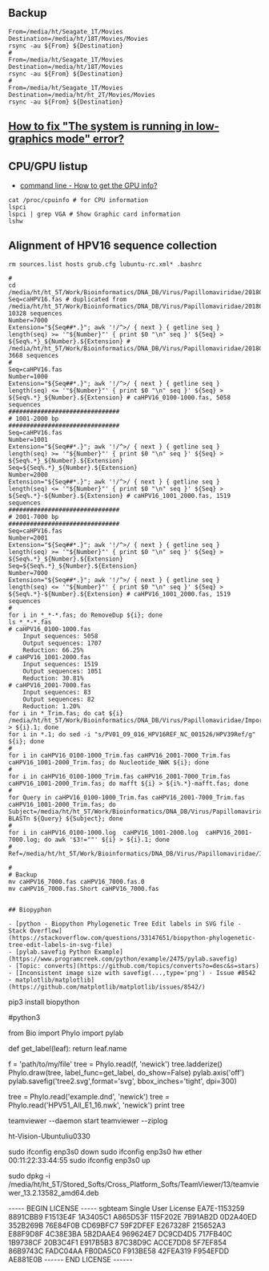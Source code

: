 ## Backup

```
From=/media/ht/Seagate_1T/Movies
Destination=/media/ht/18T/Movies/Movies
rsync -au ${From} ${Destination}
#
From=/media/ht/Seagate_1T/Movies
Destination=/media/ht/18T/Movies
rsync -au ${From} ${Destination}
#
From=/media/ht/Seagate_1T/Movies
Destination=/media/ht/ht_2T/Movies/Movies
rsync -au ${From} ${Destination}
```

## [How to fix "The system is running in low-graphics mode" error?](https://askubuntu.com/questions/141606/how-to-fix-the-system-is-running-in-low-graphics-mode-error)

## CPU/GPU listup

* [command line - How to get the GPU info?](https://askubuntu.com/questions/5417/how-to-get-the-gpu-info)

```
cat /proc/cpuinfo # for CPU information
lspci
lspci | grep VGA # Show Graphic card information
lshw
```

## Alignment of HPV16 sequence collection

```
rm sources.list hosts grub.cfg lubuntu-rc.xml* .bashrc

#
cd /media/ht/ht_5T/Work/Bioinformatics/DNA_DB/Virus/Papillomaviridae/20180925/HPV16
Seq=caHPV16.fas # duplicated from /media/ht/ht_5T/Work/Bioinformatics/DNA_DB/Virus/Papillomaviridae/20180925/HPV16/caHPV16.fas, 10328 sequences
Number=7000
Extension="${Seq##*.}"; awk '!/^>/ { next } { getline seq } length(seq) >= '"${Number}"' { print $0 "\n" seq }' ${Seq} > ${Seq%.*}_${Number}.${Extension} # /media/ht/ht_5T/Work/Bioinformatics/DNA_DB/Virus/Papillomaviridae/20180925/HPV16/caHPV16_7000.fas, 3668 sequences
#
Seq=caHPV16.fas
Number=1000
Extension="${Seq##*.}"; awk '!/^>/ { next } { getline seq } length(seq) <= '"${Number}"' { print $0 "\n" seq }' ${Seq} > ${Seq%.*}_${Number}.${Extension} # caHPV16_0100-1000.fas, 5058 sequences
###############################
# 1001-2000 bp
###############################
Seq=caHPV16.fas
Number=1001
Extension="${Seq##*.}"; awk '!/^>/ { next } { getline seq } length(seq) >= '"${Number}"' { print $0 "\n" seq }' ${Seq} > ${Seq%.*}_${Number}.${Extension}
Seq=${Seq%.*}_${Number}.${Extension}
Number=2000
Extension="${Seq##*.}"; awk '!/^>/ { next } { getline seq } length(seq) <= '"${Number}"' { print $0 "\n" seq }' ${Seq} > ${Seq%.*}-${Number}.${Extension} # caHPV16_1001_2000.fas, 1519 sequences
###############################
# 2001-7000 bp
###############################
Seq=caHPV16.fas
Number=2001
Extension="${Seq##*.}"; awk '!/^>/ { next } { getline seq } length(seq) >= '"${Number}"' { print $0 "\n" seq }' ${Seq} > ${Seq%.*}_${Number}.${Extension}
Seq=${Seq%.*}_${Number}.${Extension}
Number=7000
Extension="${Seq##*.}"; awk '!/^>/ { next } { getline seq } length(seq) <= '"${Number}"' { print $0 "\n" seq }' ${Seq} > ${Seq%.*}-${Number}.${Extension} # caHPV16_1001_2000.fas, 1519 sequences
#
for i in *_*-*.fas; do RemoveDup ${i}; done
ls *_*-*.fas
# caHPV16_0100-1000.fas
    Input sequences: 5058
    Output sequences: 1707
    Reduction: 66.25%
# caHPV16_1001-2000.fas
    Input sequences: 1519
    Output sequences: 1051
    Reduction: 30.81%
# caHPV16_2001-7000.fas
    Input sequences: 83
    Output sequences: 82
    Reduction: 1.20%
for i in *_Trim.fas; do cat ${i} /media/ht/ht_5T/Work/Bioinformatics/DNA_DB/Virus/Papillomaviridae/Important_Seq/PV248_Divided/PV01_09_016_HPV16REF_NC_001526.fas > ${i}.1; done
for i in *.1; do sed -i "s/PV01_09_016_HPV16REF_NC_001526/HPV39Ref/g" ${i}; done
#
for i in caHPV16_0100-1000_Trim.fas caHPV16_2001-7000_Trim.fas caHPV16_1001-2000_Trim.fas; do Nucleotide_NWK ${i}; done
#
for i in caHPV16_0100-1000_Trim.fas caHPV16_2001-7000_Trim.fas caHPV16_1001-2000_Trim.fas; do mafft ${i} > ${i%.*}-mafft.fas; done
#
for Query in caHPV16_0100-1000_Trim.fas caHPV16_2001-7000_Trim.fas caHPV16_1001-2000_Trim.fas; do Subject=/media/ht/ht_5T/Work/Bioinformatics/DNA_DB/Virus/Papillomaviridae/Important_Seq/PV248_Divided/PV01_09_016_HPV16REF_NC_001526.fas; BLASTn ${Query} ${Subject}; done
#
for i in caHPV16_0100-1000.log  caHPV16_1001-2000.log  caHPV16_2001-7000.log; do awk '$3!=""' ${i} > ${i}.1; done
#
Ref=/media/ht/ht_5T/Work/Bioinformatics/DNA_DB/Virus/Papillomaviridae/Important_Seq/PV248_Divided/PV01_09_016_HPV16REF_NC_001526.fas

#
# Backup
mv caHPV16_7000.fas caHPV16_7000.fas.0
mv caHPV16_7000.fas.Short caHPV16_7000.fas


## Biopyphon

- [python - Biopython Phylogenetic Tree Edit labels in SVG file - Stack Overflow](https://stackoverflow.com/questions/33147651/biopython-phylogenetic-tree-edit-labels-in-svg-file)
- [pylab.savefig Python Example](https://www.programcreek.com/python/example/2475/pylab.savefig)
- [Topic: converts](https://github.com/topics/converts?o=desc&s=stars)
- [Inconsistent image size with savefig(...,type='png') · Issue #8542 · matplotlib/matplotlib](https://github.com/matplotlib/matplotlib/issues/8542/)

```

pip3 install biopython

#python3

from Bio import Phylo
import pylab

def get_label(leaf):
    return leaf.name

f = 'path/to/my/file'
tree = Phylo.read(f, 'newick')
tree.ladderize()
Phylo.draw(tree, label_func=get_label, do_show=False)
pylab.axis('off')
pylab.savefig('tree2.svg',format='svg', bbox_inches='tight', dpi=300)

tree = Phylo.read('example.dnd', 'newick')
tree = Phylo.read('HPV51_All_E1_16.nwk', 'newick')
print tree


teamviewer --daemon start
teamviewer --ziplog


ht-Vision-Ubuntuliu0330

sudo ifconfig enp3s0 down
sudo ifconfig enp3s0 hw ether 00:11:22:33:44:55
sudo ifconfig enp3s0 up

sudo dpkg -i /media/ht/ht_5T/Stored_Softs/Cross_Platform_Softs/TeamViewer/13/teamviewer_13.2.13582_amd64.deb

----- BEGIN LICENSE -----
sgbteam
Single User License
EA7E-1153259
8891CBB9 F1513E4F 1A3405C1 A865D53F
115F202E 7B91AB2D 0D2A40ED 352B269B
76E84F0B CD69BFC7 59F2DFEF E267328F
215652A3 E88F9D8F 4C38E3BA 5B2DAAE4
969624E7 DC9CD4D5 717FB40C 1B9738CF
20B3C4F1 E917B5B3 87C38D9C ACCE7DD8
5F7EF854 86B9743C FADC04AA FB0DA5C0
F913BE58 42FEA319 F954EFDD AE881E0B
------ END LICENSE ------

